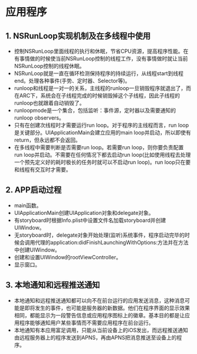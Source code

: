 # 应用程序

## 1. NSRunLoop实现机制及在多线程中使用
* 控制NSRunLoop里面线程的执行和休眠，节省CPU资源，提高程序性能。在有事情做的时候使当前NSRunLoop控制的线程工作，没有事情做时就让当前NSRunLoop控制的线程休眠。
* NSRunLoop就是一直在循环检测保持程序的持续运行，从线程start到线程end。处理各种事件(手势、定时器、Selector等)。
* runloop和线程是一对一的关系，主线程的runloop一旦销毁程序就退出了，而在ARC下，系统会在子线程完成的时候销毁掉这个子线程，因此子线程的runloop也就跟着自动销毁了。
* runloopmode是一个集合，包括监听：事件源，定时器以及需要通知的runloop observers。
* 只有在创建次线程时才需要运行run loop。对于程序的主线程而言，run loop是关键部分。UIApplicationMain会建立应用的main loop并启动，所以即使有return，但永远都不会返回。
* 在多线程中需要判断是否需要run loop。若需要run loop，则你要负责配置run loop并启动。不需要在任何情况下都去启动run loop(比如使用线程去处理一个预先定义好的耗时极长的任务时就可以不启动run loop)。run loop只在要和线程有交互时才需要。

## 2. APP启动过程
* main函数。
* UIApplicationMain创建UIApplication对象和delegate对象。
* 有storyboard时根据Info.plist中设置文件名加载storyboard并创建UIWindow。
* 无storyboard时，delegate对象开始处理(监听)系统事件，程序启动完毕的时候会调用代理的application:didFinishLaunchingWithOptions:方法并在方法中创建UIWindow。
* 创建和设置UIWindow的rootViewController。
* 显示窗口。

## 3. 本地通知和远程推送通知
* 本地通知和远程推送通知都可以向不在前台运行的应用发送消息，这种消息可能是即将发生的事件，也可能是服务器的新数据。他们在程序界面的显示效果相同，都能显示为一段警告信息或应用程序图标上的徽章。基本目的都是让应用程序能够通知用户某些事情而不需要应用程序在前台运行。
* 本地通知有本应用富足调用，只能从当前设备上的iOS发出，而远程推送通知由远程服务器上的程序发送到APNS，再由APNS把消息推送至设备上的程序。






